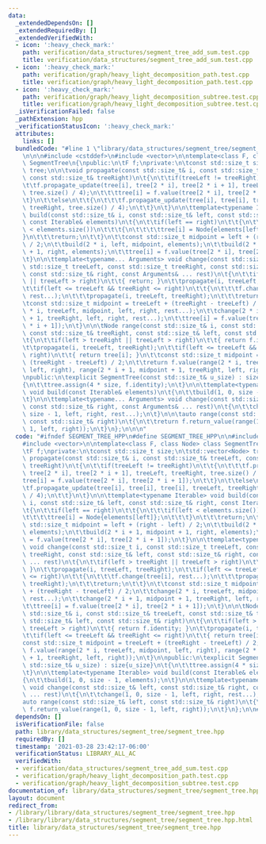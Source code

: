 ```yaml
---
data:
  _extendedDependsOn: []
  _extendedRequiredBy: []
  _extendedVerifiedWith:
  - icon: ':heavy_check_mark:'
    path: verification/data_structures/segment_tree_add_sum.test.cpp
    title: verification/data_structures/segment_tree_add_sum.test.cpp
  - icon: ':heavy_check_mark:'
    path: verification/graph/heavy_light_decomposition_path.test.cpp
    title: verification/graph/heavy_light_decomposition_path.test.cpp
  - icon: ':heavy_check_mark:'
    path: verification/graph/heavy_light_decomposition_subtree.test.cpp
    title: verification/graph/heavy_light_decomposition_subtree.test.cpp
  _isVerificationFailed: false
  _pathExtension: hpp
  _verificationStatusIcon: ':heavy_check_mark:'
  attributes:
    links: []
  bundledCode: "#line 1 \"library/data_structures/segment_tree/segment_tree.hpp\"\n\
    \n\n\n#include <cstddef>\n#include <vector>\n\ntemplate<class F, class Node> class\
    \ SegmentTree\n{\npublic:\n\tF f;\nprivate:\n\tconst std::size_t size;\n\tstd::vector<Node>\
    \ tree;\n\n\tvoid propagate(const std::size_t& i, const std::size_t& treeLeft,\
    \ const std::size_t& treeRight)\n\t{\n\t\tif(treeLeft != treeRight)\n\t\t{\n\t\
    \t\tf.propagate_update(tree[i], tree[2 * i], tree[2 * i + 1], treeLeft, treeRight,\
    \ tree.size() / 4);\n\t\t\ttree[i] = f.value(tree[2 * i], tree[2 * i + 1]);\n\t\
    \t}\n\t\telse\n\t\t{\n\t\t\tf.propagate_update(tree[i], tree[i], tree[i], treeLeft,\
    \ treeRight, tree.size() / 4);\n\t\t}\n\t}\n\n\ttemplate<typename Iterable> void\
    \ build(const std::size_t& i, const std::size_t& left, const std::size_t& right,\
    \ const Iterable& elements)\n\t{\n\t\tif(left == right)\n\t\t{\n\t\t\tif(left\
    \ < elements.size())\n\t\t\t{\n\t\t\t\ttree[i] = Node{elements[left]};\n\t\t\t\
    }\n\t\t\treturn;\n\t\t}\n\t\tconst std::size_t midpoint = left + (right - left)\
    \ / 2;\n\t\tbuild(2 * i, left, midpoint, elements);\n\t\tbuild(2 * i + 1, midpoint\
    \ + 1, right, elements);\n\t\ttree[i] = f.value(tree[2 * i], tree[2 * i + 1]);\n\
    \t}\n\n\ttemplate<typename... Arguments> void change(const std::size_t i, const\
    \ std::size_t treeLeft, const std::size_t treeRight, const std::size_t& left,\
    \ const std::size_t& right, const Arguments& ... rest)\n\t{\n\t\tif(left > treeRight\
    \ || treeLeft > right)\n\t\t{ return; }\n\t\tpropagate(i, treeLeft, treeRight);\n\
    \t\tif(left <= treeLeft && treeRight <= right)\n\t\t{\n\t\t\tf.change(tree[i],\
    \ rest...);\n\t\t\tpropagate(i, treeLeft, treeRight);\n\t\t\treturn;\n\t\t}\n\t\
    \tconst std::size_t midpoint = treeLeft + (treeRight - treeLeft) / 2;\n\t\tchange(2\
    \ * i, treeLeft, midpoint, left, right, rest...);\n\t\tchange(2 * i + 1, midpoint\
    \ + 1, treeRight, left, right, rest...);\n\t\ttree[i] = f.value(tree[2 * i], tree[2\
    \ * i + 1]);\n\t}\n\n\tNode range(const std::size_t& i, const std::size_t& treeLeft,\
    \ const std::size_t& treeRight, const std::size_t& left, const std::size_t& right)\n\
    \t{\n\t\tif(left > treeRight || treeLeft > right)\n\t\t{ return f.identity; }\n\
    \t\tpropagate(i, treeLeft, treeRight);\n\t\tif(left <= treeLeft && treeRight <=\
    \ right)\n\t\t{ return tree[i]; }\n\t\tconst std::size_t midpoint = treeLeft +\
    \ (treeRight - treeLeft) / 2;\n\t\treturn f.value(range(2 * i, treeLeft, midpoint,\
    \ left, right), range(2 * i + 1, midpoint + 1, treeRight, left, right));\n\t}\n\
    \npublic:\n\texplicit SegmentTree(const std::size_t& u_size) : size{u_size}\n\t\
    {\n\t\ttree.assign(4 * size, f.identity);\n\t}\n\n\ttemplate<typename Iterable>\
    \ void build(const Iterable& elements)\n\t{\n\t\tbuild(1, 0, size - 1, elements);\n\
    \t}\n\n\ttemplate<typename... Arguments> void change(const std::size_t& left,\
    \ const std::size_t& right, const Arguments& ... rest)\n\t{\n\t\tchange(1, 0,\
    \ size - 1, left, right, rest...);\n\t}\n\n\tauto range(const std::size_t& left,\
    \ const std::size_t& right)\n\t{\n\t\treturn f.return_value(range(1, 0, size -\
    \ 1, left, right));\n\t}\n};\n\n\n"
  code: "#ifndef SEGMENT_TREE_HPP\n#define SEGMENT_TREE_HPP\n\n#include <cstddef>\n\
    #include <vector>\n\ntemplate<class F, class Node> class SegmentTree\n{\npublic:\n\
    \tF f;\nprivate:\n\tconst std::size_t size;\n\tstd::vector<Node> tree;\n\n\tvoid\
    \ propagate(const std::size_t& i, const std::size_t& treeLeft, const std::size_t&\
    \ treeRight)\n\t{\n\t\tif(treeLeft != treeRight)\n\t\t{\n\t\t\tf.propagate_update(tree[i],\
    \ tree[2 * i], tree[2 * i + 1], treeLeft, treeRight, tree.size() / 4);\n\t\t\t\
    tree[i] = f.value(tree[2 * i], tree[2 * i + 1]);\n\t\t}\n\t\telse\n\t\t{\n\t\t\
    \tf.propagate_update(tree[i], tree[i], tree[i], treeLeft, treeRight, tree.size()\
    \ / 4);\n\t\t}\n\t}\n\n\ttemplate<typename Iterable> void build(const std::size_t&\
    \ i, const std::size_t& left, const std::size_t& right, const Iterable& elements)\n\
    \t{\n\t\tif(left == right)\n\t\t{\n\t\t\tif(left < elements.size())\n\t\t\t{\n\
    \t\t\t\ttree[i] = Node{elements[left]};\n\t\t\t}\n\t\t\treturn;\n\t\t}\n\t\tconst\
    \ std::size_t midpoint = left + (right - left) / 2;\n\t\tbuild(2 * i, left, midpoint,\
    \ elements);\n\t\tbuild(2 * i + 1, midpoint + 1, right, elements);\n\t\ttree[i]\
    \ = f.value(tree[2 * i], tree[2 * i + 1]);\n\t}\n\n\ttemplate<typename... Arguments>\
    \ void change(const std::size_t i, const std::size_t treeLeft, const std::size_t\
    \ treeRight, const std::size_t& left, const std::size_t& right, const Arguments&\
    \ ... rest)\n\t{\n\t\tif(left > treeRight || treeLeft > right)\n\t\t{ return;\
    \ }\n\t\tpropagate(i, treeLeft, treeRight);\n\t\tif(left <= treeLeft && treeRight\
    \ <= right)\n\t\t{\n\t\t\tf.change(tree[i], rest...);\n\t\t\tpropagate(i, treeLeft,\
    \ treeRight);\n\t\t\treturn;\n\t\t}\n\t\tconst std::size_t midpoint = treeLeft\
    \ + (treeRight - treeLeft) / 2;\n\t\tchange(2 * i, treeLeft, midpoint, left, right,\
    \ rest...);\n\t\tchange(2 * i + 1, midpoint + 1, treeRight, left, right, rest...);\n\
    \t\ttree[i] = f.value(tree[2 * i], tree[2 * i + 1]);\n\t}\n\n\tNode range(const\
    \ std::size_t& i, const std::size_t& treeLeft, const std::size_t& treeRight, const\
    \ std::size_t& left, const std::size_t& right)\n\t{\n\t\tif(left > treeRight ||\
    \ treeLeft > right)\n\t\t{ return f.identity; }\n\t\tpropagate(i, treeLeft, treeRight);\n\
    \t\tif(left <= treeLeft && treeRight <= right)\n\t\t{ return tree[i]; }\n\t\t\
    const std::size_t midpoint = treeLeft + (treeRight - treeLeft) / 2;\n\t\treturn\
    \ f.value(range(2 * i, treeLeft, midpoint, left, right), range(2 * i + 1, midpoint\
    \ + 1, treeRight, left, right));\n\t}\n\npublic:\n\texplicit SegmentTree(const\
    \ std::size_t& u_size) : size{u_size}\n\t{\n\t\ttree.assign(4 * size, f.identity);\n\
    \t}\n\n\ttemplate<typename Iterable> void build(const Iterable& elements)\n\t\
    {\n\t\tbuild(1, 0, size - 1, elements);\n\t}\n\n\ttemplate<typename... Arguments>\
    \ void change(const std::size_t& left, const std::size_t& right, const Arguments&\
    \ ... rest)\n\t{\n\t\tchange(1, 0, size - 1, left, right, rest...);\n\t}\n\n\t\
    auto range(const std::size_t& left, const std::size_t& right)\n\t{\n\t\treturn\
    \ f.return_value(range(1, 0, size - 1, left, right));\n\t}\n};\n\n#endif"
  dependsOn: []
  isVerificationFile: false
  path: library/data_structures/segment_tree/segment_tree.hpp
  requiredBy: []
  timestamp: '2021-03-28 23:42:17-06:00'
  verificationStatus: LIBRARY_ALL_AC
  verifiedWith:
  - verification/data_structures/segment_tree_add_sum.test.cpp
  - verification/graph/heavy_light_decomposition_path.test.cpp
  - verification/graph/heavy_light_decomposition_subtree.test.cpp
documentation_of: library/data_structures/segment_tree/segment_tree.hpp
layout: document
redirect_from:
- /library/library/data_structures/segment_tree/segment_tree.hpp
- /library/library/data_structures/segment_tree/segment_tree.hpp.html
title: library/data_structures/segment_tree/segment_tree.hpp
---
```

